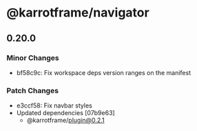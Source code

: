 # @karrotframe/navigator

## 0.20.0
### Minor Changes

- bf58c9c: Fix workspace deps version ranges on the manifest

### Patch Changes

- e3ccf58: Fix navbar styles
- Updated dependencies [07b9e63]
  - @karrotframe/plugin@0.2.1

